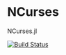 # NCurses

NCurses.jl

[![Build Status](https://travis-ci.org/msds/NCurses.jl.svg?branch=master)](https://travis-ci.org/msds/NCurses.jl)
